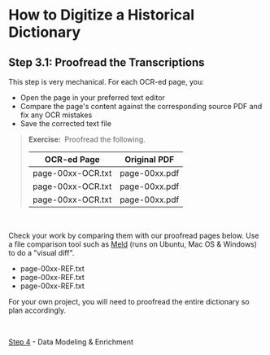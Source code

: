 # How to Digitize a Historical Dictionary

## Step 3.1: Proofread the Transcriptions

This step is very mechanical. For each OCR-ed page, you:

- Open the page in your preferred text editor
- Compare the page's content against the corresponding source PDF and fix any OCR mistakes
- Save the corrected text file

> __Exercise:__ &nbsp;Proofread the following.
>
> | OCR-ed Page | Original PDF |
> | --- | ----------- |
> | page-00xx-OCR.txt | page-00xx.pdf |
> | page-00xx-OCR.txt | page-00xx.pdf |
> | page-00xx-OCR.txt | page-00xx.pdf |
&nbsp;

Check your work by comparing them with our proofread pages below. Use a file comparison tool such as [Meld](https://meldmerge.org/) (runs on Ubuntu, Mac OS & Windows) to do a "visual diff".

- page-00xx-REF.txt
- page-00xx-REF.txt
- page-00xx-REF.txt

For your own project, you will need to proofread the entire dictionary so plan accordingly.

<br/>

[Step 4](./Step4-DataModeling.md) - Data Modeling & Enrichment
